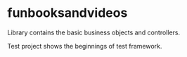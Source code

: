 # funbooksandvideos

Library contains the basic business objects and controllers.

Test project shows the beginnings of test framework.
